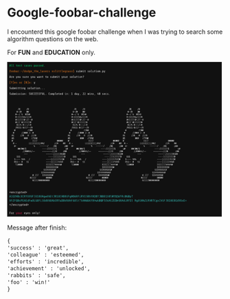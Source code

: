 # Google-foobar-challenge

I encounterd this google foobar challenge when I was trying to search some algorithm questions on the web.

For **FUN** and **EDUCATION** only.

<img src="/images/google-foobar2.gif" width="500" />

Message after finish:

```
{
'success' : 'great', 
'colleague' : 'esteemed', 
'efforts' : 'incredible', 
'achievement' : 'unlocked', 
'rabbits' : 'safe', 
'foo' : 'win!'
}
```
